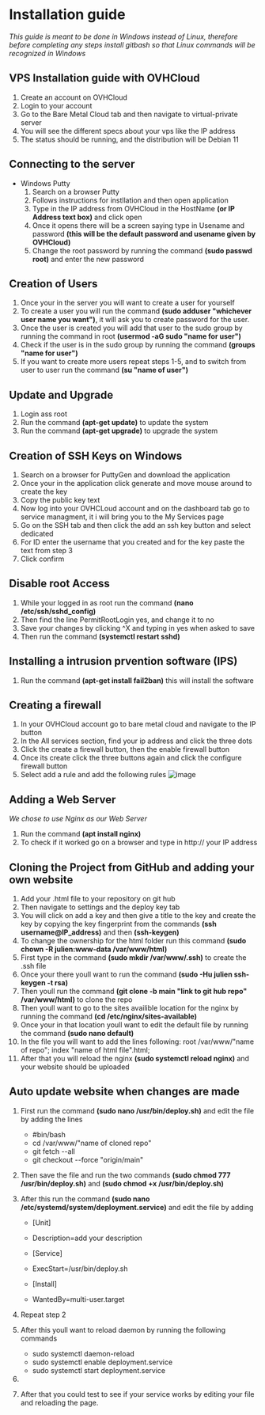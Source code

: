 # **Installation guide**

  *This guide is meant to be done in Windows instead of Linux, therefore before completing
  any steps install gitbash so that Linux commands will be recognized in Windows*
  
## VPS Installation guide with OVHCloud
  1. Create an account on OVHCloud
  2. Login to your account
  3. Go to the Bare Metal Cloud tab and then navigate to virtual-private server
  4. You will see the different specs about your vps like the IP address
  5. The status should be running, and the distribution will be Debian 11

## Connecting to the server
  - Windows Putty
       1. Search on a browser Putty
       2. Follows instructions for instllation and then open application
       3. Type in the IP address from OVHCloud in the HostName __(or IP Address text box)__ and click open
       4. Once it opens there will be a screen saying type in Usename and password 
          __(this will be the default password and usename given by OVHCloud)__
       5. Change the root password by running the command __(sudo passwd root)__ and enter the new password
  
## Creation of Users
  1. Once your in the server you will want to create a user for yourself
  2. To create a user you will run the command __(sudo adduser "whichever user name you want")__, it will ask
     you to create password for the user.
  3. Once the user is created you will add that user to the sudo group by
     running the command in root __(usermod -aG sudo "name for user")__
  4. Check if the user is in the sudo group by running the command __(groups "name for user")__
  5. If you want to create more users repeat steps 1-5, and to switch from user to user run
     the command __(su "name of user")__
           
## Update and Upgrade
  1. Login ass root
  2. Run the command __(apt-get update)__ to update the system
  3. Run the command __(apt-get upgrade)__ to upgrade the system
  
## Creation of SSH Keys on Windows
  1. Search on a browser for PuttyGen and download the application
  2. Once your in the application click generate and move mouse around to create the key
  3. Copy the public key text
  4. Now log into your OVHCLoud account and on the dashboard tab go to service managment, it i will
     bring you to the My Services page
  5. Go on the SSH tab and then click the add an ssh key button and select dedicated
  6. For ID enter the username that you created and for the key paste the text from step 3
  7. Click confirm
  
## Disable root Access
  1. While your logged in as root run the command __(nano /etc/ssh/sshd_config)__
  2. Then find the line PermitRootLogin yes, and change it to no
  3. Save your changes by clicking ^X and typing in yes when asked to save
  4. Then run the command __(systemctl restart sshd)__
  
## Installing a intrusion prvention software (IPS)
   1. Run the command __(apt-get install fail2ban)__ this will install the software
  
## Creating a firewall
  1. In your OVHCloud account go to bare metal cloud and navigate to the IP button
  2. In the All services section, find your ip address and click the three dots
  3. Click the create a firewall button, then the enable firewall button
  4. Once its create click the three buttons again and click the configure firewall button
  5. Select add a rule and add the following rules
       ![image](https://user-images.githubusercontent.com/82057989/166299099-8244071c-4072-4485-91b2-258915c066eb.png)

## Adding a Web Server
  *We chose to use Nginx as our Web Server*
  1. Run the command __(apt install nginx)__
  2. To check if it worked go on a browser and type in http:// your IP address

## Cloning the Project from GitHub and adding your own website
  1. Add your .html file to your repository on git hub
  2. Then navigate to settings and the deploy key tab
  3. You will click on add a key and then give a title to the key and 
     create the key by copying the key fingerprint from the commands __(ssh username@IP_address)__ and then __(ssh-keygen)__
  5. To change the ownership for the html folder run this command __(sudo chown -R julien:www-data /var/www/html)__
  6. First type in the command __(sudo mkdir /var/www/.ssh)__ to create the .ssh file
  7. Once your there youll want to run the command __(sudo -Hu julien ssh-keygen -t rsa)__
  8. Then youll run the command __(git clone -b main "link to git hub repo" /var/www/html)__ to clone the repo
  9. Then youll want to go to the sites availible location for the nginx by running the command
     __(cd /etc/nginx/sites-available)__
  6.  Once your in that location youll want to edit the default file by running the command __(sudo nano default)__
  7.  In the file you will want to add the lines following:
              root /var/www/"name of repo";
              index "name of html file".html;
  8. After that you will reload the nginx __(sudo systemctl reload nginx)__ and your website should be uploaded 


## Auto update website when changes are made
  1. First run the command __(sudo nano /usr/bin/deploy.sh)__ and edit the file by adding the lines
     - #bin/bash
     - cd /var/www/"name of cloned repo"
     - git fetch --all
     - git checkout --force "origin/main"
     
  2. Then save the file and run the two commands __(sudo chmod 777 /usr/bin/deploy.sh)__ and __(sudo chmod +x /usr/bin/deploy.sh)__
  
  4. After this run the command __(sudo nano /etc/systemd/system/deployment.service)__ and edit the file by adding
     - [Unit]
     - Description=add your description

     - [Service]
     - ExecStart=/usr/bin/deploy.sh

     - [Install]
     - WantedBy=multi-user.target
     
  4. Repeat step 2
  
  6. After this youll want to reload daemon  by running the following commands
     - sudo systemctl daemon-reload
     - sudo systemctl enable deployment.service
     - sudo systemctl start deployment.service
     
  7. 
  8. After that you could test to see if your service works by editing your file and reloading the page.
  
  
